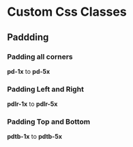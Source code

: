 # Custom Css Classes
## Paddding
### Padding all corners
**pd-1x** to **pd-5x**
### Padding Left and Right
**pdlr-1x** to **pdlr-5x**
### Padding Top and Bottom
**pdtb-1x** to **pdtb-5x**

